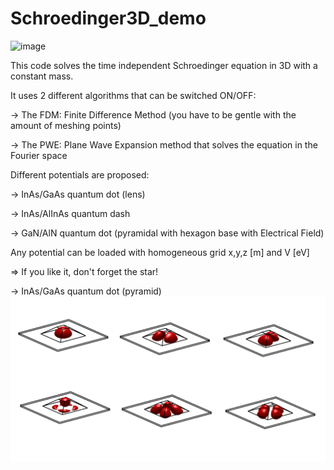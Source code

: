 # Schroedinger3D_demo

![image](https://user-images.githubusercontent.com/35040499/111983352-52cc8100-8b0a-11eb-8170-dec602937eb3.png)


This code solves the time independent Schroedinger equation in 3D with a constant mass.

It uses 2 different algorithms that can be switched ON/OFF:

-> The FDM: Finite Difference Method (you have to be gentle with the amount of meshing points)

-> The PWE: Plane Wave Expansion method that solves the equation in the Fourier space

Different potentials are proposed:

-> InAs/GaAs quantum dot (lens)

-> InAs/AlInAs quantum dash

-> GaN/AlN quantum dot (pyramidal with hexagon base with Electrical Field)

Any potential can be loaded with homogeneous grid x,y,z [m] and V [eV]

=> If you like it, don't forget the star!

-> InAs/GaAs quantum dot (pyramid)
![image](https://github.com/heavenweaver/Q_Schrodinger3D_demo/blob/heavenweaver-patch-1/PQD.png)
